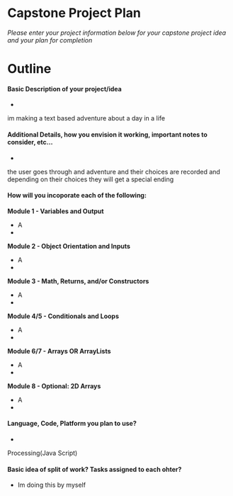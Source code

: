 # Capstone Project Plan
_Please enter your project information below for your capstone project idea and your plan for completion_

# Outline
#### Basic Description of your project/idea
- 
im making a text based adventure about a day in a life
#### Additional Details, how you envision it working, important notes to consider, etc...
- 
the user goes through and adventure and their choices are recorded and depending on their choices they will get a special ending
#### How will you incoporate each of the following:
**Module 1 - Variables and Output**
- A
- 
**Module 2 - Object Orientation and Inputs**
- A
- 
**Module 3 - Math, Returns, and/or Constructors**
- A
- 
**Module 4/5 - Conditionals and Loops**
- A
- 
**Module 6/7 - Arrays OR ArrayLists**
- A
- 
**Module 8 - Optional: 2D Arrays**
- A
- 

#### Language, Code, Platform you plan to use?
- 
Processing(Java Script)
#### Basic idea of split of work? Tasks assigned to each ohter?
- Im doing this by myself

